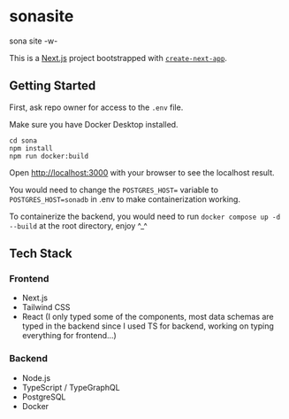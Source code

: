 # sonasite
sona site -w- 

This is a [Next.js](https://nextjs.org/) project bootstrapped with [`create-next-app`](https://github.com/vercel/next.js/tree/canary/packages/create-next-app).

## Getting Started

First, ask repo owner for access to the `.env` file. 

Make sure you have Docker Desktop installed. 

```
cd sona
npm install 
npm run docker:build
``` 

Open [http://localhost:3000](http://localhost:3000) with your browser to see the localhost result.

You would need to change the ```POSTGRES_HOST=``` variable to ```POSTGRES_HOST=sonadb``` in .env to make containerization working. 

To containerize the backend, you would need to run ```docker compose up -d --build``` at the root directory, enjoy ^_^

## Tech Stack

### Frontend

- Next.js
- Tailwind CSS
- React (I only typed some of the components, most data schemas are typed in the backend since I used TS for backend, working on typing everything for frontend...)

### Backend

- Node.js
- TypeScript / TypeGraphQL 
- PostgreSQL
- Docker 
   